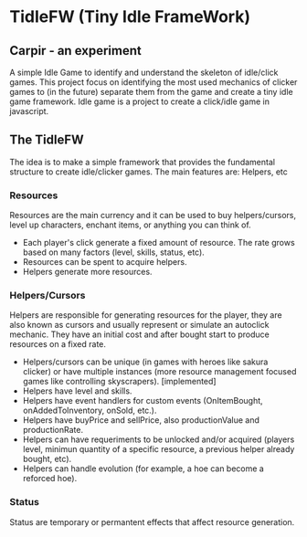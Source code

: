 # TidleFW (Tiny Idle FrameWork)

## Carpir - an experiment
A simple Idle Game to identify and understand the skeleton of idle/click games. This project focus on identifying the most used mechanics of clicker games to (in the future) separate them from the game and create a tiny idle game framework.
Idle game is a project to create a click/idle game in javascript.
  
  
## The TidleFW 

The idea is to make a simple framework that provides the fundamental structure to create idle/clicker games.
The main features are: Helpers, etc

### Resources

Resources are the main currency and it can be used to buy helpers/cursors, level up characters, enchant items, or anything you can think of.
 - Each player's click generate a fixed amount of resource. The rate grows based on many factors (level, skills, status, etc).
 - Resources can be spent to acquire helpers.
 - Helpers generate more resources.

### Helpers/Cursors

Helpers are responsible for generating resources for the player, they are also known as cursors and usually represent or simulate an autoclick mechanic. They have an initial cost and after bought start to produce resources on a fixed rate.
 - Helpers/cursors can be unique (in games with heroes like sakura clicker) or have multiple instances (more resource management focused games like controlling skyscrapers). [implemented]
 - Helpers have level and skills.
 - Helpers have event handlers for custom events (OnItemBought, onAddedToInventory, onSold, etc.).
 - Helpers have buyPrice and sellPrice, also productionValue and productionRate.
 - Helpers can have requeriments to be unlocked and/or acquired (players level, minimun quantity of a specific resource, a previous helper already bought, etc).
 - Helpers can handle evolution (for example, a hoe can become a reforced hoe).

### Status

Status are temporary or permantent effects that affect resource generation. 
